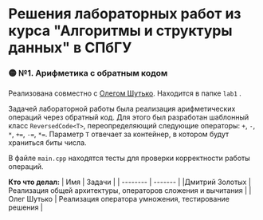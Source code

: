 # Решения лабораторных работ из курса "Алгоритмы и структуры данных" в СПбГУ

###  🟡 №1. Арифметика с обратным кодом
Реализована совместно с [Олегом Шутько](https://github.com/RepairTheSystem). Находится в папке `lab1` .

Задачей лабораторной работы была реализация арифметических операций через обратный код.  Для этого был разработан шаблонный класс ```ReversedCode<T>```, переопределяющий следующие операторы: `+`, `-`, `*`, `+=`, `-=`, `*=`. Параметр `T` отвечает за контейнер, в котором будут храниться биты числа. 

В файле `main.cpp` находятся тесты для проверки корректности работы операций. 

**Кто что делал:**
| Имя | Задачи |
|  --------  |  -------  |
|Дмитрий Золотых | Реализация общей архитектуры, операторов сложения и вычитания |
|Олег Шутько | Реализация оператора умножения, тестирование решения |
